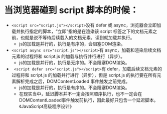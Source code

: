 # 当浏览器碰到 script 脚本的时候：
* ```<script src="script.js"></script>```没有 defer 或 async，浏览器会立即加载并执行指定的脚本，“立即”指的是在渲染该 script 标签之下的文档元素之前，也就是说不等待后续载入的文档元素，读到就加载并执行。
    - js的加载是并行的，执行是有序的，会阻塞DOM渲染。
* ```<script async src="script.js"></script>```有 async，加载和渲染后续文档元素的过程将和 script.js 的加载与执行并行进行（异步）。
    - js的加载是并行的，执行是无序的。不会阻塞DOM渲染。
* ``` <script defer src="script.js"></script>```有 defer，加载后续文档元素的过程将和 script.js 的加载并行进行（异步），但是 script.js 的执行要在所有元素解析完成之后，DOMContentLoaded 事件触发之前完成。
    - js的加载是并行的，执行是有序的。不会阻塞DOM渲染。
    - 在现实当中，延迟脚本并不一定会按照顺序执行，也不一定会在DOMContentLoaded事件触发前执行，因此最好只包含一个延迟脚本。《JavaScript高级程序设计》
